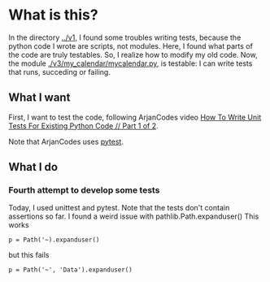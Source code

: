 # What is this?

In the directory [../v1](../v1), I found some troubles writing tests, because the python code I wrote are scripts, not modules. Here, I found what parts of the code are truly testables. So, I realize how to modify my old code. Now, the module [./v3/my_calendar/mycalendar.py](./v3/my_calendar/mycalendar.py), is testable: I can write tests that runs, succeding or failing.

## What I want

First, I want to test the code, following ArjanCodes video [How To Write Unit Tests For Existing Python Code // Part 1 of 2](https://www.youtube.com/watch?v=ULxMQ57engo).

Note that ArjanCodes uses [pytest](https://docs.pytest.org/en/7.1.x/). 

## What I do

### Fourth attempt to develop some tests

Today, I used unittest and pytest.
Note that the tests don't contain assertions so far.
I found a weird issue with pathlib.Path.expanduser()
This works

    p = Path('~).expanduser()
    
but this fails

    p = Path('~', 'Data').expanduser()
